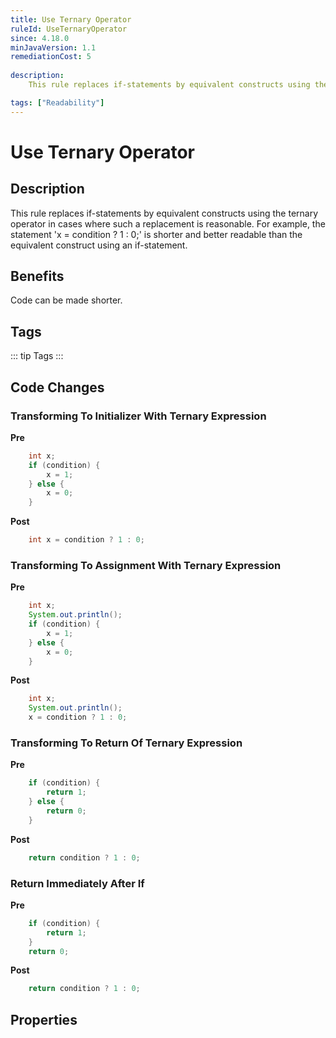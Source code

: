 ```yaml
---
title: Use Ternary Operator
ruleId: UseTernaryOperator
since: 4.18.0
minJavaVersion: 1.1
remediationCost: 5
    
description:
    This rule replaces if-statements by equivalent constructs using the ternary operator in cases where such a replacement is reasonable.

tags: ["Readability"]
---
```


# Use Ternary Operator

## Description
This rule replaces if-statements by equivalent constructs using the ternary operator in cases where such a replacement is reasonable. For example, the statement 'x = condition ? 1 : 0;' is shorter and better readable than the equivalent construct using an if-statement.




## Benefits

Code can be made shorter.

## Tags

::: tip Tags
<TagLinks />
:::

## Code Changes

### Transforming To Initializer With Ternary Expression

__Pre__
```java
	int x;
	if (condition) {
		x = 1;
	} else {
		x = 0;
	}
```

__Post__
```java
	int x = condition ? 1 : 0;
```

### Transforming To Assignment With Ternary Expression

__Pre__
```java
	int x;
	System.out.println();
	if (condition) {
		x = 1;
	} else {
		x = 0;
	}
```

__Post__
```java
	int x;
	System.out.println();
	x = condition ? 1 : 0;	
```

### Transforming To Return Of Ternary Expression


__Pre__
```java
	if (condition) {
		return 1;
	} else {
		return 0;
	}
```

__Post__
```java
	return condition ? 1 : 0;
```


### Return Immediately After If

__Pre__
```java
	if (condition) {
		return 1;
	}
	return 0;
```

__Post__
```java
	return condition ? 1 : 0;
```


<VersionNotice />

## Properties

<RuleProperties />
